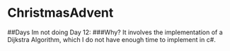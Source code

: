 # ChristmasAdvent
##Days Im not doing
Day 12: 
###Why?
It involves the implementation of a Dijkstra Algorithm, which I do not have enough time to implement in c#.
